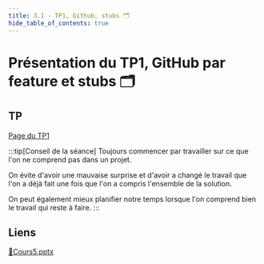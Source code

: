 ```yaml
---
title: 3.1 - TP1, Github, stubs 🗂️
hide_table_of_contents: true
---
```


# Présentation du TP1, GitHub par feature et stubs 🗂️

## TP

[Page du TP1](/tps/tp1)

:::tip[Conseil de la séance]
Toujours commencer par travailler sur ce que l'on ne comprend pas dans un projet.

On évite d'avoir une mauvaise surprise et d'avoir a changé le travail que l'on a déjà fait une fois que l'on a compris l'ensemble de la solution.

On peut également mieux planifier notre temps lorsque l'on comprend bien le travail qui reste à faire.
:::

## Liens

[🔗Cours5.pptx](https://cegepedouardmontpetit.sharepoint.com/:p:/s/CMT420InformatiqueComitesCours-5W5/EbLvWcA-wGFGkczyWIp7t_0BfPgRkTGc9mq1Tq89zIm1Kw?e=Qk1Am4)
